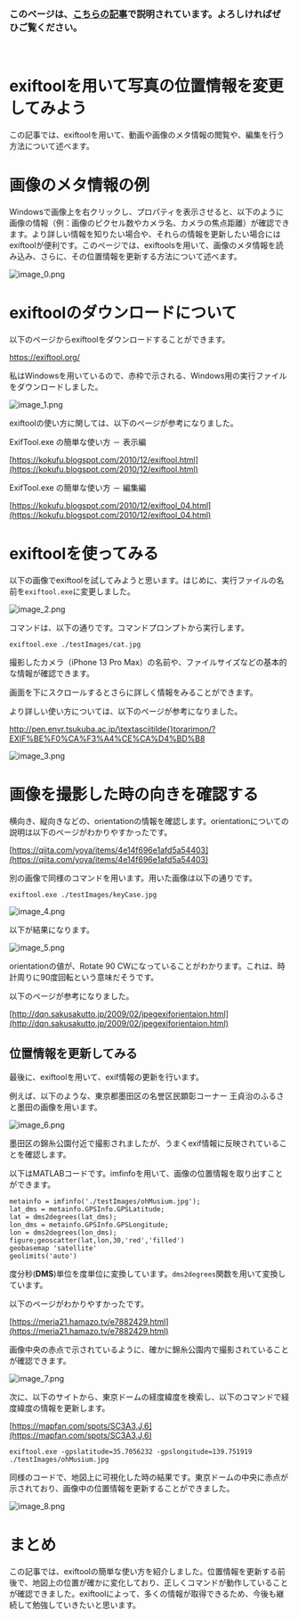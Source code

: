 ### このページは、[こちらの記事](https://kentapt.hatenablog.com/entry/2022/08/14/173503?_ga=2.237420937.862265649.1660465420-232514093.1660465420)で説明されています。よろしければぜひご覧ください。

<br>

# exiftoolを用いて写真の位置情報を変更してみよう

この記事では、exiftoolを用いて、動画や画像のメタ情報の閲覧や、編集を行う方法について述べます。

# 画像のメタ情報の例

Windowsで画像上を右クリックし、プロパティを表示させると、以下のように画像の情報（例：画像のピクセル数やカメラ名、カメラの焦点距離）が確認できます。より詳しい情報を知りたい場合や、それらの情報を更新したい場合にはexiftoolが便利です。このページでは、exiftoolsを用いて、画像のメタ情報を読み込み、さらに、その位置情報を更新する方法について述べます。

![image_0.png](README_images/image_0.png)

# exiftoolのダウンロードについて

以下のページからexiftoolをダウンロードすることができます。

https://exiftool.org/

私はWindowsを用いているので、赤枠で示される、Windows用の実行ファイルをダウンロードしました。

![image_1.png](README_images/image_1.png)

exiftoolの使い方に関しては、以下のページが参考になりました。

ExifTool.exe の簡単な使い方 － 表示編

[https://kokufu.blogspot.com/2010/12/exiftool.html](https://kokufu.blogspot.com/2010/12/exiftool.html)

ExifTool.exe の簡単な使い方 － 編集編

[https://kokufu.blogspot.com/2010/12/exiftool_04.html](https://kokufu.blogspot.com/2010/12/exiftool_04.html)

# exiftoolを使ってみる

以下の画像でexiftoolを試してみようと思います。はじめに、実行ファイルの名前を`exiftool.exe`に変更しました。

![image_2.png](README_images/image_2.png)

コマンドは、以下の通りです。コマンドプロンプトから実行します。

```matlab:Code
exiftool.exe ./testImages/cat.jpg
```

撮影したカメラ（iPhone 13 Pro Max）の名前や、ファイルサイズなどの基本的な情報が確認できます。

画面を下にスクロールするとさらに詳しく情報をみることができます。

より詳しい使い方については、以下のページが参考になりました。

http://pen.envr.tsukuba.ac.jp/\textasciitilde{}torarimon/?EXIF%BE%F0%CA%F3%A4%CE%CA%D4%BD%B8

![image_3.png](README_images/image_3.png)

# 画像を撮影した時の向きを確認する

横向き、縦向きなどの、orientationの情報を確認します。orientationについての説明は以下のページがわかりやすかったです。

[https://qiita.com/yoya/items/4e14f696e1afd5a54403](https://qiita.com/yoya/items/4e14f696e1afd5a54403)

別の画像で同様のコマンドを用います。用いた画像は以下の通りです。

```matlab:Code
exiftool.exe ./testImages/keyCase.jpg
```

![image_4.png](README_images/image_4.png)

以下が結果になります。

![image_5.png](README_images/image_5.png)

orientationの値が、Rotate 90 CWになっていることがわかります。これは、時計周りに90度回転という意味だそうです。

以下のページが参考になりました。

[http://dqn.sakusakutto.jp/2009/02/jpegexiforientaion.html](http://dqn.sakusakutto.jp/2009/02/jpegexiforientaion.html)

  
## 位置情報を更新してみる

最後に、exiftoolを用いて、exif情報の更新を行います。

例えば、以下のような、東京都墨田区の名誉区民顕彰コーナー 王貞治のふるさと墨田の画像を用います。

![image_6.png](README_images/image_6.png)

墨田区の錦糸公園付近で撮影されましたが、うまくexif情報に反映されていることを確認します。

以下はMATLABコードです。imfinfoを用いて、画像の位置情報を取り出すことができます。

```matlab:Code
metainfo = imfinfo('./testImages/ohMusium.jpg');
lat_dms = metainfo.GPSInfo.GPSLatitude;
lat = dms2degrees(lat_dms);
lon_dms = metainfo.GPSInfo.GPSLongitude;
lon = dms2degrees(lon_dms);
figure;geoscatter(lat,lon,30,'red','filled')
geobasemap 'satellite'
geolimits('auto')
```

度分秒(**DMS**)単位を度単位に変換しています。`dms2degrees`関数を用いて変換しています。

以下のページがわかりやすかったです。

[https://meria21.hamazo.tv/e7882429.html](https://meria21.hamazo.tv/e7882429.html)

画像中央の赤点で示されているように、確かに錦糸公園内で撮影されていることが確認できます。

![image_7.png](README_images/image_7.png)

次に、以下のサイトから、東京ドームの経度緯度を検索し、以下のコマンドで経度緯度の情報を更新します。

[https://mapfan.com/spots/SC3A3,J,6](https://mapfan.com/spots/SC3A3,J,6)

```matlab:Code
exiftool.exe -gpslatitude=35.7056232 -gpslongitude=139.751919 ./testImages/ohMusium.jpg
```

同様のコードで、地図上に可視化した時の結果です。東京ドームの中央に赤点が示されており、画像中の位置情報を更新することができました。

![image_8.png](README_images/image_8.png)
# まとめ

この記事では、exiftoolの簡単な使い方を紹介しました。位置情報を更新する前後で、地図上の位置が確かに変化しており、正しくコマンドが動作していることが確認できました。exiftoolによって、多くの情報が取得できるため、今後も継続して勉強していきたいと思います。

